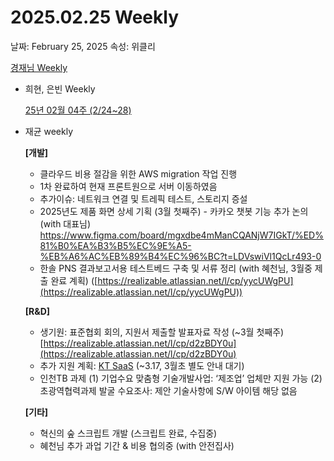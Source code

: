 # 2025.02.25 Weekly

날짜: February 25, 2025
속성: 위클리

[경재님 Weekly](%E1%84%80%E1%85%A7%E1%86%BC%E1%84%8C%E1%85%A2%E1%84%82%E1%85%B5%E1%86%B7%20Weekly%201ace98ce7f71812f83d9f5099ed81636.md)

- 희현, 은빈 Weekly
    
    [25년 02월 04주 (2/24~28)](https://www.notion.so/25-02-04-2-24-28-1a4e98ce7f71801d9b45cf2634f46df5?pvs=21) 
    
- 재균 weekly
    
    **[개발]**
    
    - 클라우드 비용 절감을 위한 AWS migration 작업 진행 
    - 1차 완료하여 현재 프론트원으로 서버 이동하였음
    - 추가이슈: 네트워크 연결 및 트레픽 테스트, 스토리지 증설
    - 2025년도 제품 화면 상세 기획 (3월 첫째주) - 카카오 챗봇 기능 추가 논의 (with 대표님)
    https://www.figma.com/board/mgxdbe4mManCQANjW7IGkT/%ED%81%B0%EA%B3%B5%EC%9E%A5-%EB%A6%AC%EB%89%B4%EC%96%BC?t=LDVswiVl1QcLr493-0
    - 한솔 PNS 결과보고서용 테스트베드 구축 및 서류 정리 (with 혜천님, 3월중 제출 완료 계획)
    ([https://realizable.atlassian.net/l/cp/yycUWgPU](https://realizable.atlassian.net/l/cp/yycUWgPU))
    
    **[R&D]**
    
    - 생기원: 표준협회 회의, 지원서 제출할 발표자료 작성 (~3월 첫째주)
    [https://realizable.atlassian.net/l/cp/d2zBDY0u](https://realizable.atlassian.net/l/cp/d2zBDY0u)
    - 추가 지원 계획: [KT SaaS](https://www.nipa.kr/home/2-2/15824) (~3.17, 3월초 별도 안내 대기)
    - 인천TB 과제 
    (1) 기업수요 맞춤형 기술개발사업: ‘제조업’ 업체만 지원 가능
    (2) 초광역협력과제 발굴 수요조사: 제안 기술사항에 S/W 아이템 해당 없음
    
    **[기타]**
    
    - 혁신의 숲 스크립트 개발 (스크립트 완료, 수집중)
    - 혜천님 추가 과업 기간 & 비용 협의중 (with 안전집사)
